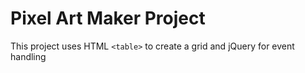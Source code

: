 # Pixel Art Maker Project

This project uses HTML `<table>` to create a grid and jQuery for event handling
